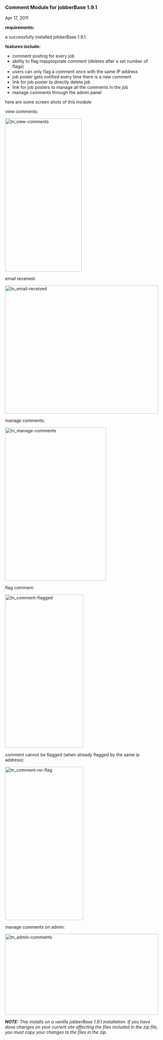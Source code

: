 ### Comment Module for jobberBase 1.9.1

Apr 17, 2011

__requirements:__

a successfully installed jobberBase 1.9.1

__features include:__

*   comment posting for every job
*   ability to flag inappropriate comment (deletes after a set number of flags)
*   users can only flag a comment once with the same IP address
*   job poster gets notified every time there is a new comment
*   link for job poster to directly delete job
*   link for job posters to manage all the comments in the job
*   manage comments through the admin panel


here are some screen shots of this module

view comments:

<img alt="tn_view-comments" class="aligncenter size-full wp-image-1551" height="500" src="http://www.redjumpsuit.net/wp-content/uploads/2011/04/tn_view-comments.png" title="tn_view-comments" width="250"/>



email received:

<img alt="tn_email-received" class="aligncenter size-full wp-image-1555" height="418" src="http://www.redjumpsuit.net/wp-content/uploads/2011/04/tn_email-received.png" title="tn_email-received" width="500"/>



manage comments:

<img alt="tn_manage-comments" class="aligncenter size-full wp-image-1556" height="500" src="http://www.redjumpsuit.net/wp-content/uploads/2011/04/tn_manage-comments.png" title="tn_manage-comments" width="330"/>



flag comment:

<img alt="tn_comment-flagged" class="aligncenter size-full wp-image-1553" height="500" src="http://www.redjumpsuit.net/wp-content/uploads/2011/04/tn_comment-flagged.png" title="tn_comment-flagged" width="255"/>



comment cannot be flagged (when already flagged by the same ip address):

<img alt="tn_comment-no-flag" class="aligncenter size-full wp-image-1554" height="500" src="http://www.redjumpsuit.net/wp-content/uploads/2011/04/tn_comment-no-flag.png" title="tn_comment-no-flag" width="255"/>



manage comments on admin:

<img alt="tn_admin-comments" class="aligncenter size-full wp-image-1552" height="264" src="http://www.redjumpsuit.net/wp-content/uploads/2011/04/tn_admin-comments.png" title="tn_admin-comments" width="500"/>

___NOTE:__ This installs on a vanilla jobberBase 1.9.1 installation. If you have done changes on your current site affecting the files included in the zip file, you must copy your changes to the files in the zip._